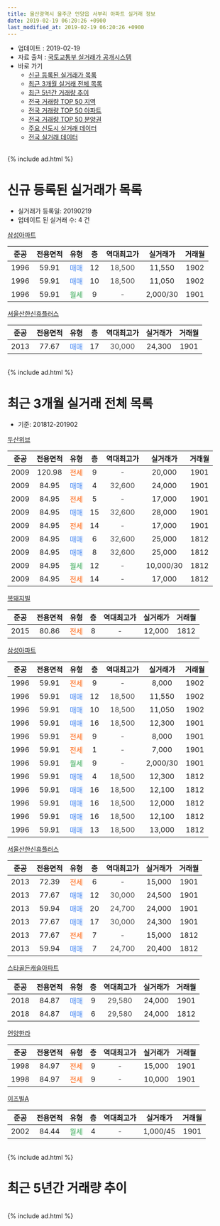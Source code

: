 ```yaml
---
title: 울산광역시 울주군 언양읍 서부리 아파트 실거래 정보
date: 2019-02-19 06:20:26 +0900
last_modified_at: 2019-02-19 06:20:26 +0900
---
```


* 업데이트 : 2019-02-19
* 자료 출처 : [국토교통부 실거래가 공개시스템](http://rt.molit.go.kr)
* 바로 가기
    * [신규 등록된 실거래가 목록](#신규-등록된-실거래가-목록)
    * [최근 3개월 실거래 전체 목록](#최근-3개월-실거래-전체-목록)
    * [최근 5년간 거래량 추이](#최근-5년간-거래량-추이)
    * [전국 거래량 TOP 50 지역](https://ayogom.github.io/apt-trade-info/최근-3개월-전국에서-가장-거래가-많이-발생한-지역)
    * [전국 거래량 TOP 50 아파트](https://ayogom.github.io/apt-trade-info/최근-3개월-전국에서-가장-거래가-많이-발생한-아파트)
    * [전국 거래량 TOP 50 분양권](https://ayogom.github.io/apt-trade-info/최근-3개월-전국에서-가장-거래가-많이-발생한-분양권)
    * [주요 신도시 실거래 데이터](https://ayogom.github.io/apt-trade-info/주요-신도시)
    * [전국 실거래 데이터](https://ayogom.github.io/apt-trade-info/전국)
<br>
{% include ad.html %}
<br>

# 신규 등록된 실거래가 목록
* 실거래가 등록일: 20190219
* 업데이트 된 실거래 수: 4 건


[삼성아파트](https://search.naver.com/search.naver?query=%EC%9A%B8%EC%82%B0%EA%B4%91%EC%97%AD%EC%8B%9C+%EC%9A%B8%EC%A3%BC%EA%B5%B0+%EC%96%B8%EC%96%91%EC%9D%8D+%EC%84%9C%EB%B6%80%EB%A6%AC+%EC%82%BC%EC%84%B1%EC%95%84%ED%8C%8C%ED%8A%B8)

|준공|전용면적|유형|층|역대최고가|실거래가|거래월|
|:---:|:---:|:---:|:---:|:---:|:---:|:---:|
|1996|59.91|<span style="color:#4285f3">매매</span>|12|<span style="color:#444444">18,500</span>|11,550|1902|
|1996|59.91|<span style="color:#4285f3">매매</span>|10|<span style="color:#444444">18,500</span>|11,050|1902|
|1996|59.91|<span style="color:#34a853">월세</span>|9|<span style="color:#444444">-</span>|2,000/30|1901|

[서울산한신휴플러스](https://search.naver.com/search.naver?query=%EC%9A%B8%EC%82%B0%EA%B4%91%EC%97%AD%EC%8B%9C+%EC%9A%B8%EC%A3%BC%EA%B5%B0+%EC%96%B8%EC%96%91%EC%9D%8D+%EC%84%9C%EB%B6%80%EB%A6%AC+%EC%84%9C%EC%9A%B8%EC%82%B0%ED%95%9C%EC%8B%A0%ED%9C%B4%ED%94%8C%EB%9F%AC%EC%8A%A4)

|준공|전용면적|유형|층|역대최고가|실거래가|거래월|
|:---:|:---:|:---:|:---:|:---:|:---:|:---:|
|2013|77.67|<span style="color:#4285f3">매매</span>|17|<span style="color:#444444">30,000</span>|24,300|1901|


<br>
{% include ad.html %}
<br>

# 최근 3개월 실거래 전체 목록
* 기준: 201812-201902


[두산위브](https://search.naver.com/search.naver?query=%EC%9A%B8%EC%82%B0%EA%B4%91%EC%97%AD%EC%8B%9C+%EC%9A%B8%EC%A3%BC%EA%B5%B0+%EC%96%B8%EC%96%91%EC%9D%8D+%EC%84%9C%EB%B6%80%EB%A6%AC+%EB%91%90%EC%82%B0%EC%9C%84%EB%B8%8C)

|준공|전용면적|유형|층|역대최고가|실거래가|거래월|
|:---:|:---:|:---:|:---:|:---:|:---:|:---:|
|2009|120.98|<span style="color:#ff5a00">전세</span>|9|<span style="color:#444444">-</span>|20,000|1901|
|2009|84.95|<span style="color:#4285f3">매매</span>|4|<span style="color:#444444">32,600</span>|24,000|1901|
|2009|84.95|<span style="color:#ff5a00">전세</span>|5|<span style="color:#444444">-</span>|17,000|1901|
|2009|84.95|<span style="color:#4285f3">매매</span>|15|<span style="color:#444444">32,600</span>|28,000|1901|
|2009|84.95|<span style="color:#ff5a00">전세</span>|14|<span style="color:#444444">-</span>|17,000|1901|
|2009|84.95|<span style="color:#4285f3">매매</span>|6|<span style="color:#444444">32,600</span>|25,000|1812|
|2009|84.95|<span style="color:#4285f3">매매</span>|8|<span style="color:#444444">32,600</span>|25,000|1812|
|2009|84.95|<span style="color:#34a853">월세</span>|12|<span style="color:#444444">-</span>|10,000/30|1812|
|2009|84.95|<span style="color:#ff5a00">전세</span>|14|<span style="color:#444444">-</span>|17,000|1812|

[복돼지빌](https://search.naver.com/search.naver?query=%EC%9A%B8%EC%82%B0%EA%B4%91%EC%97%AD%EC%8B%9C+%EC%9A%B8%EC%A3%BC%EA%B5%B0+%EC%96%B8%EC%96%91%EC%9D%8D+%EC%84%9C%EB%B6%80%EB%A6%AC+%EB%B3%B5%EB%8F%BC%EC%A7%80%EB%B9%8C)

|준공|전용면적|유형|층|역대최고가|실거래가|거래월|
|:---:|:---:|:---:|:---:|:---:|:---:|:---:|
|2015|80.86|<span style="color:#ff5a00">전세</span>|8|<span style="color:#444444">-</span>|12,000|1812|

[삼성아파트](https://search.naver.com/search.naver?query=%EC%9A%B8%EC%82%B0%EA%B4%91%EC%97%AD%EC%8B%9C+%EC%9A%B8%EC%A3%BC%EA%B5%B0+%EC%96%B8%EC%96%91%EC%9D%8D+%EC%84%9C%EB%B6%80%EB%A6%AC+%EC%82%BC%EC%84%B1%EC%95%84%ED%8C%8C%ED%8A%B8)

|준공|전용면적|유형|층|역대최고가|실거래가|거래월|
|:---:|:---:|:---:|:---:|:---:|:---:|:---:|
|1996|59.91|<span style="color:#ff5a00">전세</span>|9|<span style="color:#444444">-</span>|8,000|1902|
|1996|59.91|<span style="color:#4285f3">매매</span>|12|<span style="color:#444444">18,500</span>|11,550|1902|
|1996|59.91|<span style="color:#4285f3">매매</span>|10|<span style="color:#444444">18,500</span>|11,050|1902|
|1996|59.91|<span style="color:#4285f3">매매</span>|16|<span style="color:#444444">18,500</span>|12,300|1901|
|1996|59.91|<span style="color:#ff5a00">전세</span>|9|<span style="color:#444444">-</span>|8,000|1901|
|1996|59.91|<span style="color:#ff5a00">전세</span>|1|<span style="color:#444444">-</span>|7,000|1901|
|1996|59.91|<span style="color:#34a853">월세</span>|9|<span style="color:#444444">-</span>|2,000/30|1901|
|1996|59.91|<span style="color:#4285f3">매매</span>|4|<span style="color:#444444">18,500</span>|12,300|1812|
|1996|59.91|<span style="color:#4285f3">매매</span>|16|<span style="color:#444444">18,500</span>|12,100|1812|
|1996|59.91|<span style="color:#4285f3">매매</span>|16|<span style="color:#444444">18,500</span>|12,000|1812|
|1996|59.91|<span style="color:#4285f3">매매</span>|16|<span style="color:#444444">18,500</span>|12,100|1812|
|1996|59.91|<span style="color:#4285f3">매매</span>|13|<span style="color:#444444">18,500</span>|13,000|1812|

[서울산한신휴플러스](https://search.naver.com/search.naver?query=%EC%9A%B8%EC%82%B0%EA%B4%91%EC%97%AD%EC%8B%9C+%EC%9A%B8%EC%A3%BC%EA%B5%B0+%EC%96%B8%EC%96%91%EC%9D%8D+%EC%84%9C%EB%B6%80%EB%A6%AC+%EC%84%9C%EC%9A%B8%EC%82%B0%ED%95%9C%EC%8B%A0%ED%9C%B4%ED%94%8C%EB%9F%AC%EC%8A%A4)

|준공|전용면적|유형|층|역대최고가|실거래가|거래월|
|:---:|:---:|:---:|:---:|:---:|:---:|:---:|
|2013|72.39|<span style="color:#ff5a00">전세</span>|6|<span style="color:#444444">-</span>|15,000|1901|
|2013|77.67|<span style="color:#4285f3">매매</span>|12|<span style="color:#444444">30,000</span>|24,500|1901|
|2013|59.94|<span style="color:#4285f3">매매</span>|20|<span style="color:#444444">24,700</span>|24,000|1901|
|2013|77.67|<span style="color:#4285f3">매매</span>|17|<span style="color:#444444">30,000</span>|24,300|1901|
|2013|77.67|<span style="color:#ff5a00">전세</span>|7|<span style="color:#444444">-</span>|15,000|1812|
|2013|59.94|<span style="color:#4285f3">매매</span>|7|<span style="color:#444444">24,700</span>|20,400|1812|

[스타골든캐슬아파트](https://search.naver.com/search.naver?query=%EC%9A%B8%EC%82%B0%EA%B4%91%EC%97%AD%EC%8B%9C+%EC%9A%B8%EC%A3%BC%EA%B5%B0+%EC%96%B8%EC%96%91%EC%9D%8D+%EC%84%9C%EB%B6%80%EB%A6%AC+%EC%8A%A4%ED%83%80%EA%B3%A8%EB%93%A0%EC%BA%90%EC%8A%AC%EC%95%84%ED%8C%8C%ED%8A%B8)

|준공|전용면적|유형|층|역대최고가|실거래가|거래월|
|:---:|:---:|:---:|:---:|:---:|:---:|:---:|
|2018|84.87|<span style="color:#4285f3">매매</span>|9|<span style="color:#444444">29,580</span>|24,000|1901|
|2018|84.87|<span style="color:#4285f3">매매</span>|6|<span style="color:#444444">29,580</span>|24,000|1812|

[언양한라](https://search.naver.com/search.naver?query=%EC%9A%B8%EC%82%B0%EA%B4%91%EC%97%AD%EC%8B%9C+%EC%9A%B8%EC%A3%BC%EA%B5%B0+%EC%96%B8%EC%96%91%EC%9D%8D+%EC%84%9C%EB%B6%80%EB%A6%AC+%EC%96%B8%EC%96%91%ED%95%9C%EB%9D%BC)

|준공|전용면적|유형|층|역대최고가|실거래가|거래월|
|:---:|:---:|:---:|:---:|:---:|:---:|:---:|
|1998|84.97|<span style="color:#ff5a00">전세</span>|9|<span style="color:#444444">-</span>|15,000|1901|
|1998|84.97|<span style="color:#ff5a00">전세</span>|9|<span style="color:#444444">-</span>|10,000|1901|

[이즈빌A](https://search.naver.com/search.naver?query=%EC%9A%B8%EC%82%B0%EA%B4%91%EC%97%AD%EC%8B%9C+%EC%9A%B8%EC%A3%BC%EA%B5%B0+%EC%96%B8%EC%96%91%EC%9D%8D+%EC%84%9C%EB%B6%80%EB%A6%AC+%EC%9D%B4%EC%A6%88%EB%B9%8CA)

|준공|전용면적|유형|층|역대최고가|실거래가|거래월|
|:---:|:---:|:---:|:---:|:---:|:---:|:---:|
|2002|84.44|<span style="color:#34a853">월세</span>|4|<span style="color:#444444">-</span>|1,000/45|1901|


<br>
{% include ad.html %}
<br>

# 최근 5년간 거래량 추이


<div style="width:100%;">
    <canvas id="deal_progress" height="200"></canvas>
</div>

<script>
new Chart(document.getElementById("deal_progress"), {
    type: 'line',
    data: {
        labels: ['201402','201403','201404','201405','201406','201407','201408','201409','201410','201411','201412','201501','201502','201503','201504','201505','201506','201507','201508','201509','201510','201511','201512','201601','201602','201603','201604','201605','201606','201607','201608','201609','201610','201611','201612','201701','201702','201703','201704','201705','201706','201707','201708','201709','201710','201711','201712','201801','201802','201803','201804','201805','201806','201807','201808','201809','201810','201811','201812','201901','201902'],
        datasets: [{
            label: '매매',
            pointRadius: 1,
            data: [14, 16, 12, 12, 8, 13, 16, 21, 19, 10, 18, 25, 17, 21, 25, 26, 18, 24, 17, 13, 24, 9, 8, 4, 11, 10, 11, 8, 5, 7, 6, 8, 10, 3, 8, 3, 9, 5, 14, 3, 3, 8, 14, 7, 10, 11, 7, 7, 3, 8, 7, 4, 9, 4, 5, 2, 5, 2, 9, 7, 2],
            borderColor: "rgba(255, 201, 14, 1)",
            backgroundColor: "rgba(255, 201, 14, 0.5)",
            fill: false,
            lineTension: 0
        },{
            label: '전월세',
            pointRadius: 1,
            data: [5, 3, 7, 7, 9, 2, 5, 9, 4, 5, 7, 2, 2, 2, 6, 3, 8, 7, 5, 2, 7, 8, 4, 6, 3, 4, 3, 5, 4, 2, 3, 4, 12, 6, 5, 6, 8, 4, 7, 5, 6, 2, 4, 0, 5, 4, 3, 5, 3, 5, 3, 3, 7, 4, 2, 6, 7, 4, 4, 10, 1],
            borderColor: "rgba(0, 141, 185, 1)",
            backgroundColor: "rgba(0, 141, 185, 0.5)",
            fill: false,
            lineTension: 0
        }
        ]
    },
    options: {
        responsive: true,
        title: {
            display: false
        },
        tooltips: {
            mode: 'index',
            intersect: false
        },
        hover: {
            mode: 'nearest',
            intersect: true
        },
        scales: {
            xAxes: [{
                display: true,
                scaleLabel: {
                    display: true,
                    labelString: '년/월'
                }
            }],
            yAxes: [{
                display: true,
                ticks: {
                    suggestedMin: 0,
                },
                scaleLabel: {
                    display: true,
                    labelString: '실거래 수'
                }
            }]
        }
    }
});

</script>


<br>
{% include ad.html %}
<br>

